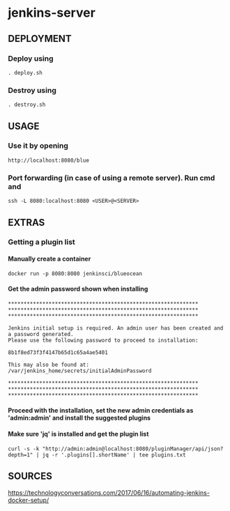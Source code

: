 # jenkins-server
## DEPLOYMENT
### Deploy using
```
. deploy.sh
```

### Destroy using
```
. destroy.sh
```
## USAGE
### Use it by opening
```
http://localhost:8080/blue
```

### Port forwarding (in case of using a remote server). Run cmd and
```
ssh -L 8080:localhost:8080 <USER>@<SERVER>
```

## EXTRAS
### Getting a plugin list

#### Manually create a container
`docker run -p 8080:8080 jenkinsci/blueocean`
#### Get the admin password shown when installing
```
*************************************************************
*************************************************************
*************************************************************

Jenkins initial setup is required. An admin user has been created and a password generated.
Please use the following password to proceed to installation:

8b1f8ed73f3f4147b65d1c65a4ae5401

This may also be found at: /var/jenkins_home/secrets/initialAdminPassword

*************************************************************
*************************************************************
*************************************************************
```
#### Proceed with the installation, set the new admin credentials as 'admin:admin' and install the suggested plugins
#### Make sure 'jq' is installed and get the plugin list
`curl -s -k "http://admin:admin@localhost:8080/pluginManager/api/json?depth=1" | jq -r '.plugins[].shortName' | tee plugins.txt`
## SOURCES
https://technologyconversations.com/2017/06/16/automating-jenkins-docker-setup/
